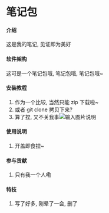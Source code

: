 # 笔记包

#### 介绍
这是我的笔记, 见证即为美好

#### 软件架构
这可是一个笔记包哦, 笔记包哦, 笔记包哦~


#### 安装教程

1.  作为一个比较, 当然只能 zip 下载啦~
2.  或者 git clone 拷贝下来?
3.  算了捏, 又不关我事![输入图片说明](https://foruda.gitee.com/images/1678159502810268894/1abb234c_11881106.png "屏幕截图")

#### 使用说明

1.  开盖即食捏~

#### 参与贡献

1.  只有我一个人嘞


#### 特技

1.  写了好多, 刚晕了一会, 删了
